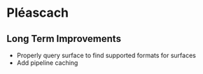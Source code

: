 # Pléascach


## Long Term Improvements
- Properly query surface to find supported formats for surfaces
- Add pipeline caching
